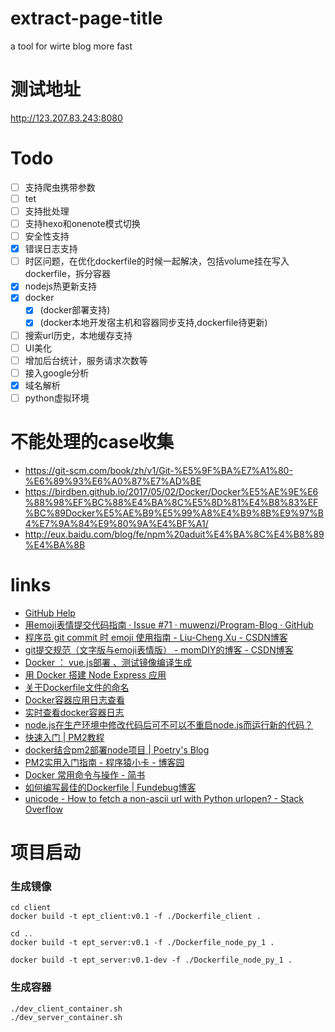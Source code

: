 # extract-page-title
a tool for wirte blog more fast

# 测试地址

http://123.207.83.243:8080

# Todo

- [ ] 支持爬虫携带参数
- [ ] tet
- [ ] 支持批处理
- [ ] 支持hexo和onenote模式切换
- [ ] 安全性支持
- [x] 错误日志支持
- [ ] 时区问题，在优化dockerfile的时候一起解决，包括volume挂在写入dockerfile，拆分容器
- [x] nodejs热更新支持
- [x] docker
    - [x] (docker部署支持)
    - [x] (docker本地开发宿主机和容器同步支持,dockerfile待更新)  
- [ ] 搜索url历史，本地缓存支持
- [ ] UI美化
- [ ] 增加后台统计，服务请求次数等
- [ ] 接入google分析
- [x] 域名解析
- [ ] python虚拟环境

# 不能处理的case收集

- https://git-scm.com/book/zh/v1/Git-%E5%9F%BA%E7%A1%80-%E6%89%93%E6%A0%87%E7%AD%BE
- https://birdben.github.io/2017/05/02/Docker/Docker%E5%AE%9E%E6%88%98%EF%BC%88%E4%BA%8C%E5%8D%81%E4%B8%83%EF%BC%89Docker%E5%AE%B9%E5%99%A8%E4%B9%8B%E9%97%B4%E7%9A%84%E9%80%9A%E4%BF%A1/
- http://eux.baidu.com/blog/fe/npm%20aduit%E4%BA%8C%E4%B8%89%E4%BA%8B


# links
- [GitHub Help](https://help.github.com/categories/writing-on-github/)
- [用emoji表情提交代码指南 · Issue #71 · muwenzi/Program-Blog · GitHub](https://github.com/muwenzi/Program-Blog/issues/71)
- [程序员 git commit 时 emoji 使用指南 - Liu-Cheng Xu - CSDN博客](https://blog.csdn.net/simple_the_best/article/details/53320275)
- [git提交规范（文字版与emoji表情版） - momDIY的博客 - CSDN博客](https://blog.csdn.net/momDIY/article/details/80507684)
- [Docker ： vue.js部署 、测试镜像编译生成](https://www.jianshu.com/p/09cf1abffbec)
- [用 Docker 搭建 Node Express 应用](http://guide.daocloud.io/dcs/docker-node-express-9153906.html)
- [关于Dockerfile文件的命名](http://www.talkwithtrend.com/Question/153473)
- [Docker容器应用日志查看](https://blog.csdn.net/benben_2015/article/details/80708723)
- [实时查看docker容器日志](https://blog.csdn.net/wen_1108/article/details/78356655)
- [node.js在生产环境中修改代码后可不可以不重启node.js而运行新的代码？](https://cnodejs.org/topic/547342b7a3e2aee40698dfc0)
- [快速入门 | PM2教程](https://pm2.io/doc/zh/runtime/quick-start/)
- [docker结合pm2部署node项目 | Poetry's Blog](http://blog.poetries.top/2018/11/26/docker-pm2-deploy-node-proj/)
- [PM2实用入门指南 - 程序猿小卡 - 博客园](https://www.cnblogs.com/chyingp/p/pm2-documentation.html)
- [Docker 常用命令与操作 - 简书](https://www.jianshu.com/p/adaa34795e64)
- [如何编写最佳的Dockerfile | Fundebug博客](https://blog.fundebug.com/2017/05/15/write-excellent-dockerfile/)
- [unicode - How to fetch a non-ascii url with Python urlopen? - Stack Overflow](https://stackoverflow.com/questions/4389572/how-to-fetch-a-non-ascii-url-with-python-urlopen)
# 项目启动

### 生成镜像
```
cd client
docker build -t ept_client:v0.1 -f ./Dockerfile_client .

cd ..
docker build -t ept_server:v0.1 -f ./Dockerfile_node_py_1 .

docker build -t ept_server:v0.1-dev -f ./Dockerfile_node_py_1 .
```


### 生成容器
```
./dev_client_container.sh
./dev_server_container.sh
```

